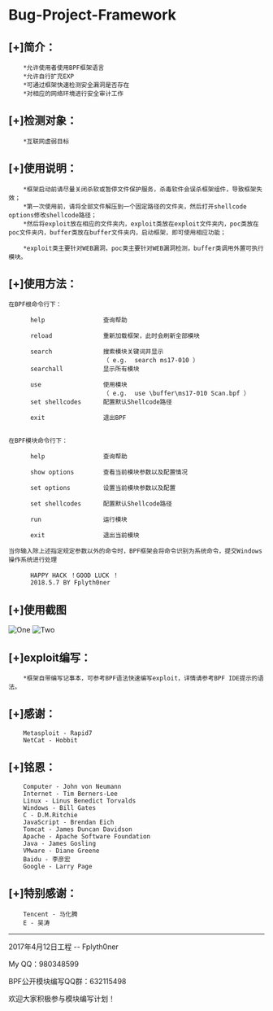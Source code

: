 Bug-Project-Framework
======================
[+]简介：
---------
		*允许使用者使用BPF框架语言
		*允许自行扩充EXP
		*可通过框架快速检测安全漏洞是否存在
		*对相应的网络环境进行安全审计工作


[+]检测对象：
---------------
		*互联网虚弱目标


[+]使用说明：
---------------
		*框架启动前请尽量关闭杀软或暂停文件保护服务，杀毒软件会误杀框架组件，导致框架失效；
		*第一次使用前，请将全部文件解压到一个固定路径的文件夹，然后打开shellcode options修改shellcode路径；
		*然后将exploit放在相应的文件夹内，exploit类放在exploit文件夹内，poc类放在poc文件夹内，buffer类放在buffer文件夹内，启动框架，即可使用相应功能；

		*exploit类主要针对WEB漏洞，poc类主要针对WEB漏洞检测，buffer类调用外置可执行模块。

[+]使用方法：
------------------

    在BPF根命令行下：

          help                查询帮助

          reload              重新加载框架，此时会刷新全部模块

          search              搜索模块关键词并显示
                              （ e.g.  search ms17-010 ）
          searchall           显示所有模块

          use                 使用模块
                              （ e.g.  use \buffer\ms17-010 Scan.bpf ）
          set shellcodes      配置默认Shellcode路径

          exit                退出BPF


    在BPF模块命令行下：

          help                查询帮助

          show options        查看当前模块参数以及配置情况

          set options         设置当前模块参数以及配置

          set shellcodes      配置默认Shellcode路径

          run                 运行模块

          exit                退出当前模块

    当你输入除上述指定规定参数以外的命令时，BPF框架会将命令识别为系统命令，提交Windows操作系统进行处理

          HAPPY HACK ！GOOD LUCK ！
          2018.5.7 BY Fplyth0ner

[+]使用截图
-------------
![One](https://github.com/Fplyth0ner-Combie/Bug-Project-Framework/blob/master/images/1.jpg)
![Two](https://github.com/Fplyth0ner-Combie/Bug-Project-Framework/blob/master/images/2.jpg)

[+]exploit编写：
----------------
		*框架自带编写记事本，可参考BPF语法快速编写exploit，详情请参考BPF IDE提示的语法。


[+]感谢：
---------------
		Metasploit - Rapid7
		NetCat - Hobbit

[+]铭恩：
-----------
		Computer - John von Neumann
		Internet - Tim Berners-Lee
		Linux - Linus Benedict Torvalds
		Windows - Bill Gates
		C - D.M.Ritchie
		JavaScript - Brendan Eich
		Tomcat - James Duncan Davidson
		Apache - Apache Software Foundation
		Java - James Gosling
		VMware - Diane Greene
		Baidu - 李彦宏
		Google - Larry Page


[+]特别感谢：
-------------
		Tencent - 马化腾
		E - 吴涛

---------------------------------
2017年4月12日工程  -- Fplyth0ner

My QQ：980348599

BPF公开模块编写QQ群：632115498

欢迎大家积极参与模块编写计划！
